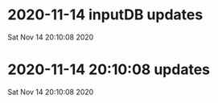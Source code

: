 
# 2020-11-14 inputDB updates 
 Sat Nov 14 20:10:08 2020 


# 2020-11-14 20:10:08 updates 
 Sat Nov 14 20:10:08 2020 

